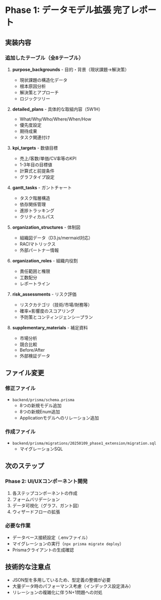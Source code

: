 # Phase 1: データモデル拡張 完了レポート

## 実装内容

### 追加したテーブル（全8テーブル）

1. **purpose_backgrounds** - 目的・背景（現状課題→解決策）
   - 現状課題の構造化データ
   - 根本原因分析
   - 解決策とアプローチ
   - ロジックツリー

2. **detailed_plans** - 具体的な取組内容（5W1H）
   - What/Why/Who/Where/When/How
   - 優先度設定
   - 期待成果
   - タスク関連付け

3. **kpi_targets** - 数値目標
   - 売上/客数/単価/CV率等のKPI
   - 1-3年目の目標値
   - 計算式と前提条件
   - グラフタイプ設定

4. **gantt_tasks** - ガントチャート
   - タスク階層構造
   - 依存関係管理
   - 進捗トラッキング
   - クリティカルパス

5. **organization_structures** - 体制図
   - 組織図データ（D3.js/mermaid対応）
   - RACIマトリックス
   - 外部パートナー情報

6. **organization_roles** - 組織内役割
   - 責任範囲と権限
   - 工数配分
   - レポートライン

7. **risk_assessments** - リスク評価
   - リスクカテゴリ（技術/市場/財務等）
   - 確率×影響度のスコアリング
   - 予防策とコンティンジェンシープラン

8. **supplementary_materials** - 補足資料
   - 市場分析
   - 競合比較
   - Before/After
   - 外部検証データ

## ファイル変更

### 修正ファイル
- `backend/prisma/schema.prisma`
  - 8つの新規モデル追加
  - 8つの新規Enum追加
  - Applicationモデルへのリレーション追加

### 作成ファイル
- `backend/prisma/migrations/20250109_phase1_extension/migration.sql`
  - マイグレーションSQL

## 次のステップ

### Phase 2: UI/UXコンポーネント開発
1. 各ステップコンポーネントの作成
2. フォームバリデーション
3. データ可視化（グラフ、ガント図）
4. ウィザードフローの拡張

### 必要な作業
- データベース接続設定（.envファイル）
- マイグレーションの実行（`npx prisma migrate deploy`）
- Prismaクライアントの生成確認

## 技術的な注意点
- JSON型を多用しているため、型定義の整備が必要
- 大量データ時のパフォーマンス考慮（インデックス設定済み）
- リレーションの複雑化に伴うN+1問題への対処